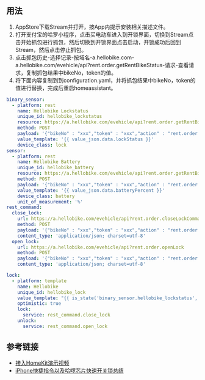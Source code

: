 ## 用法
1. AppStore下载Stream并打开，按App内提示安装相关描述文件。
2. 打开支付宝的哈罗小程序，点击买电动车进入到开锁界面，切换到Stream点击开始抓包进行抓包，然后切换到开锁界面点击启动，开锁成功后回到Stream，然后点击停止抓包。
3. 点击抓包历史-选择记录-按域名-a.hellobike.com-a.hellobike.com/evehicle/api?rent.order.getRentBikeStatus-请求-查看请求，复制抓包结果中bikeNo，token的值。
4. 将下面内容复制到到configuration.yaml，并将抓包结果中bikeNo，token的值进行替换，完成后重启homeassistant。
```yaml
binary_sensor:
  - platform: rest
    name: Hellobike Lockstatus
    unique_id: hellobike_lockstatus
    resource: https://a.hellobike.com/evehicle/api?rent.order.getRentBikeStatus
    method: POST
    payload: '{"bikeNo" : "xxx","token" : "xxx","action" : "rent.order.getRentBikeStatus"}'
    value_template: '{{ value_json.data.lockStatus }}'
    device_class: lock
sensor:
  - platform: rest
    name: Hellobike Battery
    unique_id: hellobike_battery
    resource: https://a.hellobike.com/evehicle/api?rent.order.getRentBikeStatus
    method: POST
    payload: '{"bikeNo" : "xxx","token" : "xxx","action" : "rent.order.getRentBikeStatus"}'
    value_template: '{{ value_json.data.batteryPercent }}'
    device_class: battery
    unit_of_measurement: '%'
rest_command:
  close_lock:
    url: https://a.hellobike.com/evehicle/api?rent.order.closeLockCommand
    method: POST
    payload: '{"bikeNo" : "xxx","token" : "xxx","action" : "rent.order.closeLockCommand"}'
    content_type: 'application/json; charset=utf-8'
  open_lock:
    url: https://a.hellobike.com/evehicle/api?rent.order.openLock
    method: POST
    payload: '{"bikeNo" : "xxx","token" : "xxx","action" : "rent.order.openLock"}'
    content_type: 'application/json; charset=utf-8'

lock:
  - platform: template
    name: Hellobike
    unique_id: hellobike_lock
    value_template: "{{ is_state('binary_sensor.hellobike_lockstatus', 'off') }}"
    optimistic: true
    lock:
      service: rest_command.close_lock
    unlock:
      service: rest_command.open_lock
```
## 参考链接
* [接入HomeKit演示视频](https://www.bilibili.com/video/BV1ra411E7Cq/?spm_id_from=333.788.recommend_more_video.18)
* [iPhone快捷指令以及哈啰芯片快速开关锁总结](https://1min.cc/archives/164.html)
